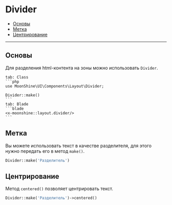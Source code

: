 # Divider

- [Основы](#basics)
- [Метка](#label)
- [Центрирование](#сentering)

---

<a name="basics"></a>
## Основы

Для разделения html-контента на зоны можно использовать `Divider`.

~~~tabs
tab: Class
```php
use MoonShine\UI\Components\Layout\Divider;

Divider::make()
```
tab: Blade
```blade
<x-moonshine::layout.divider/>
```
~~~

<a name="label"></a>
## Метка

Вы можете использовать текст в качестве разделителя, для этого нужно передать его в метод `make()`.

```php
Divider::make('Разделитель')
```

<a name="centering"></a>
## Центрирование

Метод `centered()` позволяет центрировать текст.

```php
Divider::make('Разделитель')->centered()
```